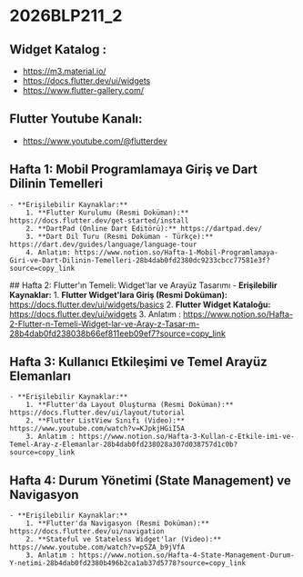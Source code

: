 # 2026BLP211_2

## Widget Katalog : 
* https://m3.material.io/
* https://docs.flutter.dev/ui/widgets
* https://www.flutter-gallery.com/

## Flutter Youtube Kanalı:
* https://www.youtube.com/@flutterdev


## Hafta 1: Mobil Programlamaya Giriş ve Dart Dilinin Temelleri
    - **Erişilebilir Kaynaklar:**
        1. **Flutter Kurulumu (Resmi Doküman):** https://docs.flutter.dev/get-started/install
        2. **DartPad (Online Dart Editörü):** https://dartpad.dev/
        3. **Dart Dil Turu (Resmi Doküman - Türkçe):** https://dart.dev/guides/language/language-tour
        4. Anlatım: https://www.notion.so/Hafta-1-Mobil-Programlamaya-Giri-ve-Dart-Dilinin-Temelleri-28b4dab0fd2380dc9233cbcc77581e3f?source=copy_link
## Hafta 2: Flutter'ın Temeli: Widget'lar ve Arayüz Tasarımı
    - **Erişilebilir Kaynaklar:**
        1. **Flutter Widget'lara Giriş (Resmi Doküman):** https://docs.flutter.dev/ui/widgets/basics
        2. **Flutter Widget Kataloğu:** https://docs.flutter.dev/ui/widgets
        3. Anlatım : https://www.notion.so/Hafta-2-Flutter-n-Temeli-Widget-lar-ve-Aray-z-Tasar-m-28b4dab0fd238038b66ef811eeb09ef7?source=copy_link
## Hafta 3: Kullanıcı Etkileşimi ve Temel Arayüz Elemanları
    - **Erişilebilir Kaynaklar:**
        1. **Flutter'da Layout Oluşturma (Resmi Doküman):** https://docs.flutter.dev/ui/layout/tutorial
        2. **Flutter ListView Sınıfı (Video):** https://www.youtube.com/watch?v=KJpkjHGiI5A
        3. Anlatım : https://www.notion.so/Hafta-3-Kullan-c-Etkile-imi-ve-Temel-Aray-z-Elemanlar-28b4dab0fd238028a307d038757d1c0b?source=copy_link
## Hafta 4: Durum Yönetimi (State Management) ve Navigasyon
    - **Erişilebilir Kaynaklar:**
        1. **Flutter'da Navigasyon (Resmi Doküman):** https://docs.flutter.dev/ui/navigation
        2. **Stateful ve Stateless Widget'lar (Video):** https://www.youtube.com/watch?v=pSZA_b9jVfA
        3. Anlatım : https://www.notion.so/Hafta-4-State-Management-Durum-Y-netimi-28b4dab0fd2380b496b2ca1ab37d5778?source=copy_link
